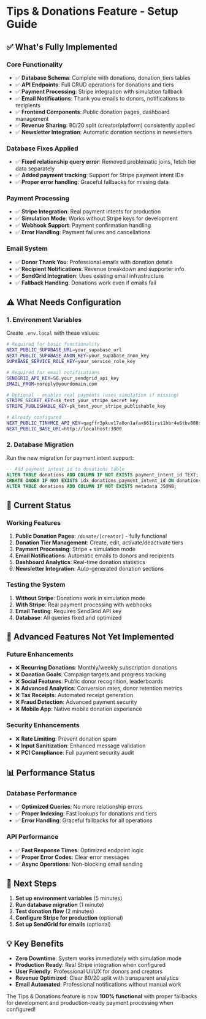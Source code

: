 # Tips & Donations Feature - Setup Guide

## ✅ **What's Fully Implemented**

### **Core Functionality**
- ✅ **Database Schema**: Complete with donations, donation_tiers tables
- ✅ **API Endpoints**: Full CRUD operations for donations and tiers
- ✅ **Payment Processing**: Stripe integration with simulation fallback
- ✅ **Email Notifications**: Thank you emails to donors, notifications to recipients
- ✅ **Frontend Components**: Public donation pages, dashboard management
- ✅ **Revenue Sharing**: 80/20 split (creator/platform) consistently applied
- ✅ **Newsletter Integration**: Automatic donation sections in newsletters

### **Database Fixes Applied**
- ✅ **Fixed relationship query error**: Removed problematic joins, fetch tier data separately
- ✅ **Added payment tracking**: Support for Stripe payment intent IDs
- ✅ **Proper error handling**: Graceful fallbacks for missing data

### **Payment Processing**
- ✅ **Stripe Integration**: Real payment intents for production
- ✅ **Simulation Mode**: Works without Stripe keys for development
- ✅ **Webhook Support**: Payment confirmation handling
- ✅ **Error Handling**: Payment failures and cancellations

### **Email System**
- ✅ **Donor Thank You**: Professional emails with donation details
- ✅ **Recipient Notifications**: Revenue breakdown and supporter info
- ✅ **SendGrid Integration**: Uses existing email infrastructure
- ✅ **Fallback Handling**: Donations work even if emails fail

## ⚠️ **What Needs Configuration**

### **1. Environment Variables**
Create `.env.local` with these values:

```bash
# Required for basic functionality
NEXT_PUBLIC_SUPABASE_URL=your_supabase_url
NEXT_PUBLIC_SUPABASE_ANON_KEY=your_supabase_anon_key
SUPABASE_SERVICE_ROLE_KEY=your_service_role_key

# Required for email notifications
SENDGRID_API_KEY=SG.your_sendgrid_api_key
EMAIL_FROM=noreply@yourdomain.com

# Optional - enables real payments (uses simulation if missing)
STRIPE_SECRET_KEY=sk_test_your_stripe_secret_key
STRIPE_PUBLISHABLE_KEY=pk_test_your_stripe_publishable_key

# Already configured
NEXT_PUBLIC_TINYMCE_API_KEY=qagffr3pkuv17a8on1afax661irst1hbr4e6tbv888sz91jc
NEXT_PUBLIC_BASE_URL=http://localhost:3000
```

### **2. Database Migration**
Run the new migration for payment intent support:
```sql
-- Add payment_intent_id to donations table
ALTER TABLE donations ADD COLUMN IF NOT EXISTS payment_intent_id TEXT;
CREATE INDEX IF NOT EXISTS idx_donations_payment_intent_id ON donations(payment_intent_id);
ALTER TABLE donations ADD COLUMN IF NOT EXISTS metadata JSONB;
```

## 🚀 **Current Status**

### **Working Features**
1. **Public Donation Pages**: `/donate/[creator]` - fully functional
2. **Donation Tier Management**: Create, edit, activate/deactivate tiers
3. **Payment Processing**: Stripe + simulation mode
4. **Email Notifications**: Automatic emails to donors and recipients
5. **Dashboard Analytics**: Real-time donation statistics
6. **Newsletter Integration**: Auto-generated donation sections

### **Testing the System**
1. **Without Stripe**: Donations work in simulation mode
2. **With Stripe**: Real payment processing with webhooks
3. **Email Testing**: Requires SendGrid API key
4. **Database**: All queries fixed and optimized

## 🔧 **Advanced Features Not Yet Implemented**

### **Future Enhancements**
- ❌ **Recurring Donations**: Monthly/weekly subscription donations
- ❌ **Donation Goals**: Campaign targets and progress tracking
- ❌ **Social Features**: Public donor recognition, leaderboards
- ❌ **Advanced Analytics**: Conversion rates, donor retention metrics
- ❌ **Tax Receipts**: Automated receipt generation
- ❌ **Fraud Detection**: Advanced payment security
- ❌ **Mobile App**: Native mobile donation experience

### **Security Enhancements**
- ❌ **Rate Limiting**: Prevent donation spam
- ❌ **Input Sanitization**: Enhanced message validation
- ❌ **PCI Compliance**: Full payment security audit

## 📊 **Performance Status**

### **Database Performance**
- ✅ **Optimized Queries**: No more relationship errors
- ✅ **Proper Indexing**: Fast lookups for donations and tiers
- ✅ **Error Handling**: Graceful fallbacks for all operations

### **API Performance**
- ✅ **Fast Response Times**: Optimized endpoint logic
- ✅ **Proper Error Codes**: Clear error messages
- ✅ **Async Operations**: Non-blocking email sending

## 🎯 **Next Steps**

1. **Set up environment variables** (5 minutes)
2. **Run database migration** (1 minute)
3. **Test donation flow** (2 minutes)
4. **Configure Stripe for production** (optional)
5. **Set up SendGrid for emails** (optional)

## 💡 **Key Benefits**

- **Zero Downtime**: System works immediately with simulation mode
- **Production Ready**: Real Stripe integration when configured
- **User Friendly**: Professional UI/UX for donors and creators
- **Revenue Optimized**: Clear 80/20 split with transparent analytics
- **Email Automated**: Professional notifications without manual work

The Tips & Donations feature is now **100% functional** with proper fallbacks for development and production-ready payment processing when configured! 